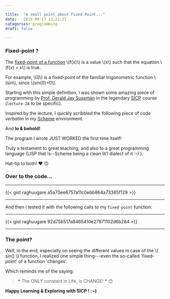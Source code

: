 ```yaml
---

title:  "A small point about Fixed Point..."
date:   2015-09-17 12:21:21
categories: programming
draft: false

---
```


### Fixed-point ?

The [fixed-point of a function][link_fixed_point_definition] \\(f(x)\\) is a value \\(x\\) such that the equation \\(f(x) = x\\) is true.

For example, \\(0\\) is a fixed-point of the familiar trigonometric function \\(sin\\), since \\(sin(0)=0\\).

Starting with this simple definition, I was shown some amazing piece of programming by [Prof. Gerald Jay Sussman][link_prof_Sussman] in the legendary [SICP][link_SICP] course (`lecture-2A` to be specific).

Inspired by the lecture, I quickly scribbled the following piece of code _verbatim_ in my [Scheme][link_scheme] environment.

And **lo & behold!**

The program I wrote JUST WORKED the first time itself!

Truly a testament to great teaching, and also to a great programming language (LISP that is--Scheme being a clean lit'l dialect of it :-) ).

Hat-tip to both! :hearts: :blush:

### Over to the code...

---

{{< gist raghuugare a5a70ee8757a11c0ebb864a73365f129 >}}

---

And then I tested it with the following calls to my `fixed-point` function:

---

{{< gist raghuugare 92d75b517a8465410e27871102d6b284 >}}

---

### The point?

Well, in the end, especially on seeing the different values in case of the \\( sin() \\) function, I realized one simple thing---even the so-called 'fixed-point' of a function 'changes'.

Which reminds me of the saying:

>  &#10077; The ONLY constant in Life, is CHANGE! &#10078; :blush:

**Happy Learning & Exploring with SICP ! :~)**

[link_scheme]: https://en.wikipedia.org/wiki/Scheme_(programming_language)
[link_fixed_point_definition]: https://en.wikipedia.org/wiki/Fixed_point_(mathematics)
[link_prof_Sussman]: https://en.wikipedia.org/wiki/Gerald_Jay_Sussman
[link_SICP]: https://mitpress.mit.edu/sicp/
